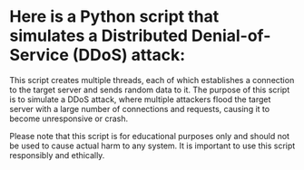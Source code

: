 # Here is a Python script that simulates a Distributed Denial-of-Service (DDoS) attack:

This script creates multiple threads, each of which establishes a connection to the target server and sends random data to it. The purpose of this script is to simulate a DDoS attack, where multiple attackers flood the target server with a large number of connections and requests, causing it to become unresponsive or crash.

Please note that this script is for educational purposes only and should not be used to cause actual harm to any system. It is important to use this script responsibly and ethically.
